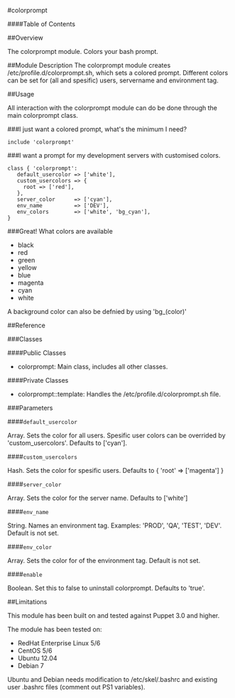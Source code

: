 #colorprompt

####Table of Contents

##Overview

The colorprompt module. Colors your bash prompt.

##Module Description
The colorprompt module creates /etc/profile.d/colorprompt.sh, which sets a colored prompt. Different colors can be set for (all and spesific) users, servername and environment tag.

##Usage

All interaction with the colorprompt module can do be done through the main colorprompt class.

###I just want a colored prompt, what's the minimum I need?

```puppet
include 'colorprompt'
```

###I want a prompt for my development servers with customised colors.

```puppet
class { 'colorprompt':
   default_usercolor => ['white'],
   custom_usercolors => {
     root => ['red'],
   },
   server_color      => ['cyan'],
   env_name          => ['DEV'],
   env_colors        => ['white', 'bg_cyan'],
}
```

###Great! What colors are available

* black
* red
* green
* yellow
* blue
* magenta
* cyan
* white

A background color can also be defnied by using 'bg_(color)'

##Reference

###Classes

####Public Classes

* colorprompt: Main class, includes all other classes.

####Private Classes

* colorprompt::template: Handles the /etc/profile.d/colorprompt.sh file.

###Parameters

####`default_usercolor`

Array. Sets the color for all users. Spesific user colors can be overrided by 'custom_usercolors'. Defaults to ['cyan'].

####`custom_usercolors`

Hash. Sets the color for spesific users. Defaults to { 'root' => ['magenta'] }

####`server_color`

Array. Sets the color for the server name. Defaults to ['white']

####`env_name`

String. Names an environment tag. Examples: 'PROD', 'QA', 'TEST', 'DEV'. Default is not set. 

####`env_color`

Array. Sets the color for of the environment tag. Default is not set. 

####`enable`

Boolean. Set this to false to uninstall colorprompt. Defaults to 'true'.

##Limitations

This module has been built on and tested against Puppet 3.0 and higher.

The module has been tested on:
* RedHat Enterprise Linux 5/6
* CentOS 5/6
* Ubuntu 12.04
* Debian 7

Ubuntu and Debian needs modification to /etc/skel/.bashrc and existing user .bashrc files (comment out PS1 variables).
